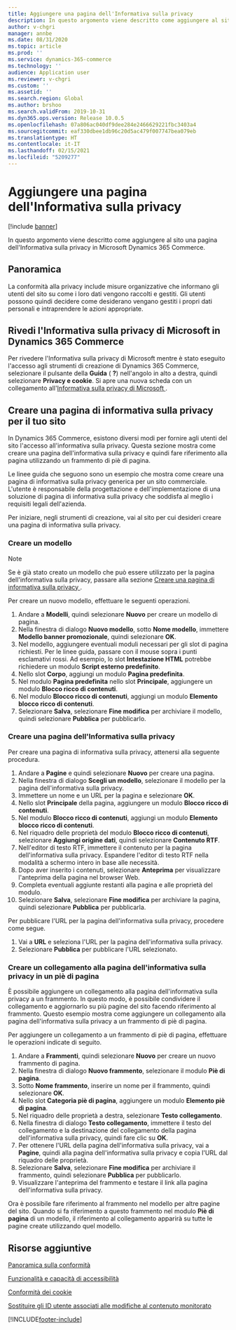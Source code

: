 ```yaml
---
title: Aggiungere una pagina dell'Informativa sulla privacy
description: In questo argomento viene descritto come aggiungere al sito una pagina dell'Informativa sulla privacy in Microsoft Dynamics 365 Commerce.
author: v-chgri
manager: annbe
ms.date: 08/31/2020
ms.topic: article
ms.prod: ''
ms.service: dynamics-365-commerce
ms.technology: ''
audience: Application user
ms.reviewer: v-chgri
ms.custom: ''
ms.assetid: ''
ms.search.region: Global
ms.author: brshoo
ms.search.validFrom: 2019-10-31
ms.dyn365.ops.version: Release 10.0.5
ms.openlocfilehash: 07a806ac040df9dee284e2466629221fbc3403a4
ms.sourcegitcommit: eaf330dbee1db96c20d5ac479f007747bea079eb
ms.translationtype: HT
ms.contentlocale: it-IT
ms.lasthandoff: 02/15/2021
ms.locfileid: "5209277"
---
```

# <a name="add-a-privacy-policy-page"></a>Aggiungere una pagina dell'Informativa sulla privacy


[!include [banner](includes/banner.md)]

In questo argomento viene descritto come aggiungere al sito una pagina dell'Informativa sulla privacy in Microsoft Dynamics 365 Commerce.

## <a name="overview"></a>Panoramica

La conformità alla privacy include misure organizzative che informano gli utenti del sito su come i loro dati vengono raccolti e gestiti. Gli utenti possono quindi decidere come desiderano vengano gestiti i propri dati personali e intraprendere le azioni appropriate.

## <a name="review-the-microsoft-privacy-statement-in-dynamics-365-commerce"></a>Rivedi l'Informativa sulla privacy di Microsoft in Dynamics 365 Commerce

Per rivedere l'Informativa sulla privacy di Microsoft mentre è stato eseguito l'accesso agli strumenti di creazione di Dynamics 365 Commerce, selezionare il pulsante della **Guida** ( **?**) nell'angolo in alto a destra, quindi selezionare **Privacy e cookie**. Si apre una nuova scheda con un collegamento all'[Informativa sulla privacy di Microsoft ](https://privacy.microsoft.com/privacystatement).

## <a name="build-a-privacy-policy-page-for-your-site"></a>Creare una pagina di informativa sulla privacy per il tuo sito

In Dynamics 365 Commerce, esistono diversi modi per fornire agli utenti del sito l'accesso all'informativa sulla privacy. Questa sezione mostra come creare una pagina dell'informativa sulla privacy e quindi fare riferimento alla pagina utilizzando un frammento di piè di pagina.

Le linee guida che seguono sono un esempio che mostra come creare una pagina di informativa sulla privacy generica per un sito commerciale. L'utente è responsabile della progettazione e dell'implementazione di una soluzione di pagina di informativa sulla privacy che soddisfa al meglio i requisiti legali dell'azienda.

Per iniziare, negli strumenti di creazione, vai al sito per cui desideri creare una pagina di informativa sulla privacy.

### <a name="create-a-template"></a>Creare un modello

> [!NOTE]
> Se è già stato creato un modello che può essere utilizzato per la pagina dell'informativa sulla privacy, passare alla sezione [Creare una pagina di informativa sulla privacy ](#build-a-privacy-policy-page).

Per creare un nuovo modello, effettuare le seguenti operazioni.

1. Andare a **Modelli**, quindi selezionare **Nuovo** per creare un modello di pagina.
1. Nella finestra di dialogo **Nuovo modello**, sotto **Nome modello**, immettere **Modello banner promozionale**, quindi selezionare **OK**.
1. Nel modello, aggiungere eventuali moduli necessari per gli slot di pagina richiesti. Per le linee guida, passare con il mouse sopra i punti esclamativi rossi. Ad esempio, lo slot **Intestazione HTML** potrebbe richiedere un modulo **Script esterno predefinito**.
1. Nello slot **Corpo**, aggiungi un modulo **Pagina predefinita**.
1. Nel modulo **Pagina predefinita** nello slot **Principale**, aggiungere un modulo **Blocco ricco di contenuti**.
1. Nel modulo **Blocco ricco di contenuti**, aggiungi un modulo **Elemento blocco ricco di contenuti**.
1. Selezionare **Salva**, selezionare **Fine modifica** per archiviare il modello, quindi selezionare **Pubblica** per pubblicarlo.

### <a name="build-a-privacy-policy-page"></a>Creare una pagina dell'Informativa sulla privacy

Per creare una pagina di informativa sulla privacy, attenersi alla seguente procedura.

1. Andare a **Pagine** e quindi selezionare **Nuovo** per creare una pagina.
1. Nella finestra di dialogo **Scegli un modello**, selezionare il modello per la pagina dell'informativa sulla privacy.
1. Immettere un nome e un URL per la pagina e selezionare **OK**. 
1. Nello slot **Principale** della pagina, aggiungere un modulo **Blocco ricco di contenuti**.
1. Nel modulo **Blocco ricco di contenuti**, aggiungi un modulo **Elemento blocco ricco di contenuti**.
1. Nel riquadro delle proprietà del modulo **Blocco ricco di contenuti**, selezionare **Aggiungi origine dati**, quindi selezionare **Contenuto RTF**.
1. Nell'editor di testo RTF, immettere il contenuto per la pagina dell'informativa sulla privacy. Espandere l'editor di testo RTF nella modalità a schermo intero in base alle necessità.
1. Dopo aver inserito i contenuti, selezionare **Anteprima** per visualizzare l'anteprima della pagina nel browser Web.
1. Completa eventuali aggiunte restanti alla pagina e alle proprietà del modulo.
1. Selezionare **Salva**, selezionare **Fine modifica** per archiviare la pagina, quindi selezionare **Pubblica** per pubblicarla.

Per pubblicare l'URL per la pagina dell'informativa sulla privacy, procedere come segue.

1. Vai a **URL** e seleziona l'URL per la pagina dell'informativa sulla privacy.
1. Selezionare **Pubblica** per pubblicare l'URL selezionato.

### <a name="create-a-link-to-the-privacy-policy-page-in-a-footer"></a>Creare un collegamento alla pagina dell'informativa sulla privacy in un piè di pagina

È possibile aggiungere un collegamento alla pagina dell'informativa sulla privacy a un frammento. In questo modo, è possibile condividere il collegamento e aggiornarlo su più pagine del sito facendo riferimento al frammento. Questo esempio mostra come aggiungere un collegamento alla pagina dell'informativa sulla privacy a un frammento di piè di pagina.

Per aggiungere un collegamento a un frammento di piè di pagina, effettuare le operazioni indicate di seguito.

1. Andare a **Frammenti**, quindi selezionare **Nuovo** per creare un nuovo frammento di pagina.
1. Nella finestra di dialogo **Nuovo frammento**, selezionare il modulo **Piè di pagina**.
1. Sotto **Nome frammento**, inserire un nome per il frammento, quindi selezionare **OK**.
1. Nello slot **Categoria piè di pagina**, aggiungere un modulo **Elemento piè di pagina**.
1. Nel riquadro delle proprietà a destra, selezionare **Testo collegamento**.
1. Nella finestra di dialogo **Testo collegamento**, immettere il testo del collegamento e la destinazione del collegamento della pagina dell'informativa sulla privacy, quindi fare clic su **OK**.
1. Per ottenere l'URL della pagina dell'informativa sulla privacy, vai a **Pagine**, quindi alla pagina dell'informativa sulla privacy e copia l'URL dal riquadro delle proprietà.
1. Selezionare **Salva**, selezionare **Fine modifica** per archiviare il frammento, quindi selezionare **Pubblica** per pubblicarlo.
1. Visualizzare l'anteprima del frammento e testare il link alla pagina dell'informativa sulla privacy.

Ora è possibile fare riferimento al frammento nel modello per altre pagine del sito. Quando si fa riferimento a questo frammento nel modulo **Piè di pagina** di un modello, il riferimento al collegamento apparirà su tutte le pagine create utilizzando quel modello.

## <a name="additional-resources"></a>Risorse aggiuntive

[Panoramica sulla conformità](compliance-overview.md)

[Funzionalità e capacità di accessibilità](accessibility.md)

[Conformità dei cookie](cookie-compliance.md)

[Sostituire gli ID utente associati alle modifiche al contenuto monitorato](replace-IDs-tracked-changes.md)


[!INCLUDE[footer-include](../includes/footer-banner.md)]
